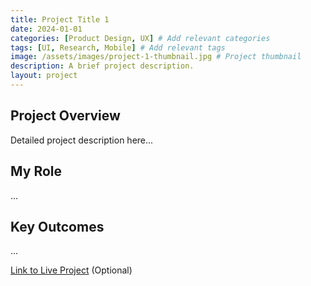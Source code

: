 ```yaml
---
title: Project Title 1
date: 2024-01-01
categories: [Product Design, UX] # Add relevant categories
tags: [UI, Research, Mobile] # Add relevant tags
image: /assets/images/project-1-thumbnail.jpg # Project thumbnail
description: A brief project description.
layout: project
---
```


## Project Overview

Detailed project description here...

## My Role

...

## Key Outcomes

...

[Link to Live Project](https://example.com) (Optional)